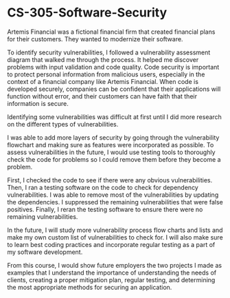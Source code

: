 # CS-305-Software-Security

Artemis Financial was a fictional financial firm that created financial plans for their customers. They wanted to modernize their software. 

To identify security vulnerabilities, I followed a vulnerability assessment diagram that walked me through the process. It helped me discover problems with input validation and code quality. Code security is important to protect personal information from malicious users, especially in the context of a financial company like Artemis Financial. When code is developed securely, companies can be confident that their applications will function without error, and their customers can have faith that their information is secure.

Identifying some vulnerabilities was difficult at first until I did more research on the different types of vulnerabilities.

I was able to add more layers of security by going through the vulnerability flowchart and making sure as features were incorporated as possible. To assess vulnerabilities in the future, I would use testing tools to thoroughly check the code for problems so I could remove them before they become a problem.

First, I checked the code to see if there were any obvious vulnerabilities. Then, I ran a testing software on the code to check for dependency vulnerabilities. I was able to remove most of the vulnerabilities by updating the dependencies. I suppressed the remaining vulnerabilities that were false positives. Finally, I reran the testing software to ensure there were no remaining vulnerabilities.

In the future, I will study more vulnerability process flow charts and lists and make my own custom list of vulnerabilities to check for. I will also make sure to learn best coding practices and incorporate regular testing as a part of my software development.

From this course, I would show future employers the two projects I made as examples that I understand the importance of understanding the needs of clients, creating a proper mitigation plan, regular testing, and determining the most appropriate methods for securing an application.
